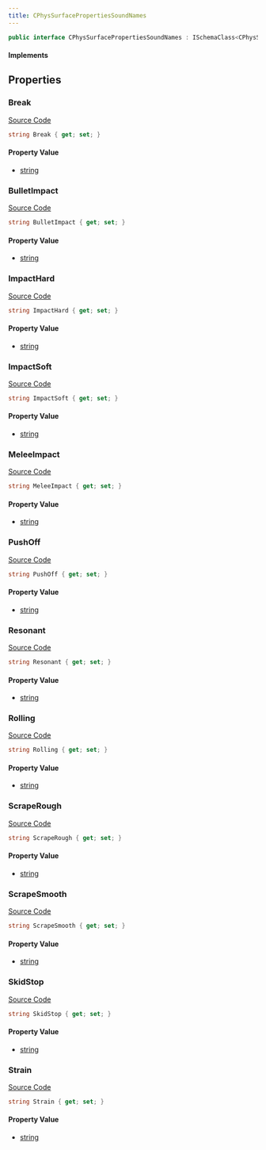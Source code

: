 ```yaml
---
title: CPhysSurfacePropertiesSoundNames
---
```


```csharp
public interface CPhysSurfacePropertiesSoundNames : ISchemaClass<CPhysSurfacePropertiesSoundNames>, ISchemaField, ISchemaClass, INativeHandle
```

#### Implements

## Properties

### Break

[Source Code](https://github.com/swiftly-solution/swiftlys2/blob/beta/managed/src/SwiftlyS2.Generated/Schemas/Interfaces/CPhysSurfacePropertiesSoundNames.cs#L28)

```csharp
string Break { get; set; }
```

#### Property Value

- [string](https://learn.microsoft.com/dotnet/api/system.string)

### BulletImpact

[Source Code](https://github.com/swiftly-solution/swiftlys2/blob/beta/managed/src/SwiftlyS2.Generated/Schemas/Interfaces/CPhysSurfacePropertiesSoundNames.cs#L24)

```csharp
string BulletImpact { get; set; }
```

#### Property Value

- [string](https://learn.microsoft.com/dotnet/api/system.string)

### ImpactHard

[Source Code](https://github.com/swiftly-solution/swiftlys2/blob/beta/managed/src/SwiftlyS2.Generated/Schemas/Interfaces/CPhysSurfacePropertiesSoundNames.cs#L18)

```csharp
string ImpactHard { get; set; }
```

#### Property Value

- [string](https://learn.microsoft.com/dotnet/api/system.string)

### ImpactSoft

[Source Code](https://github.com/swiftly-solution/swiftlys2/blob/beta/managed/src/SwiftlyS2.Generated/Schemas/Interfaces/CPhysSurfacePropertiesSoundNames.cs#L16)

```csharp
string ImpactSoft { get; set; }
```

#### Property Value

- [string](https://learn.microsoft.com/dotnet/api/system.string)

### MeleeImpact

[Source Code](https://github.com/swiftly-solution/swiftlys2/blob/beta/managed/src/SwiftlyS2.Generated/Schemas/Interfaces/CPhysSurfacePropertiesSoundNames.cs#L32)

```csharp
string MeleeImpact { get; set; }
```

#### Property Value

- [string](https://learn.microsoft.com/dotnet/api/system.string)

### PushOff

[Source Code](https://github.com/swiftly-solution/swiftlys2/blob/beta/managed/src/SwiftlyS2.Generated/Schemas/Interfaces/CPhysSurfacePropertiesSoundNames.cs#L34)

```csharp
string PushOff { get; set; }
```

#### Property Value

- [string](https://learn.microsoft.com/dotnet/api/system.string)

### Resonant

[Source Code](https://github.com/swiftly-solution/swiftlys2/blob/beta/managed/src/SwiftlyS2.Generated/Schemas/Interfaces/CPhysSurfacePropertiesSoundNames.cs#L38)

```csharp
string Resonant { get; set; }
```

#### Property Value

- [string](https://learn.microsoft.com/dotnet/api/system.string)

### Rolling

[Source Code](https://github.com/swiftly-solution/swiftlys2/blob/beta/managed/src/SwiftlyS2.Generated/Schemas/Interfaces/CPhysSurfacePropertiesSoundNames.cs#L26)

```csharp
string Rolling { get; set; }
```

#### Property Value

- [string](https://learn.microsoft.com/dotnet/api/system.string)

### ScrapeRough

[Source Code](https://github.com/swiftly-solution/swiftlys2/blob/beta/managed/src/SwiftlyS2.Generated/Schemas/Interfaces/CPhysSurfacePropertiesSoundNames.cs#L22)

```csharp
string ScrapeRough { get; set; }
```

#### Property Value

- [string](https://learn.microsoft.com/dotnet/api/system.string)

### ScrapeSmooth

[Source Code](https://github.com/swiftly-solution/swiftlys2/blob/beta/managed/src/SwiftlyS2.Generated/Schemas/Interfaces/CPhysSurfacePropertiesSoundNames.cs#L20)

```csharp
string ScrapeSmooth { get; set; }
```

#### Property Value

- [string](https://learn.microsoft.com/dotnet/api/system.string)

### SkidStop

[Source Code](https://github.com/swiftly-solution/swiftlys2/blob/beta/managed/src/SwiftlyS2.Generated/Schemas/Interfaces/CPhysSurfacePropertiesSoundNames.cs#L36)

```csharp
string SkidStop { get; set; }
```

#### Property Value

- [string](https://learn.microsoft.com/dotnet/api/system.string)

### Strain

[Source Code](https://github.com/swiftly-solution/swiftlys2/blob/beta/managed/src/SwiftlyS2.Generated/Schemas/Interfaces/CPhysSurfacePropertiesSoundNames.cs#L30)

```csharp
string Strain { get; set; }
```

#### Property Value

- [string](https://learn.microsoft.com/dotnet/api/system.string)

